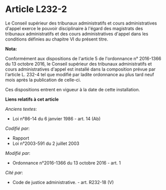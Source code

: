 # Article L232-2

Le  Conseil supérieur des tribunaux administratifs et cours administratives  d'appel exerce le pouvoir disciplinaire à
l'égard des magistrats des  tribunaux administratifs et des cours administratives d'appel dans les  conditions définies au
chapitre VI du présent titre.

**Nota:**

Conformément aux dispositions de l'article 5 de l'ordonnance n° 2016-1366 du 13 octobre 2016, le Conseil supérieur des
tribunaux administratifs et cours administratives d'appel est installé dans la composition prévue par l'article L. 232-4 tel
que modifié par ladite ordonnance au plus tard neuf mois après la publication de celle-ci. 

Ces dispositions entrent en vigueur à la date de cette installation.

**Liens relatifs à cet article**

_Anciens textes_:

  - Loi n°86-14 du 6 janvier 1986 - art. 14 (Ab)

_Codifié par_:

  - Rapport
  - Loi n°2003-591 du 2 juillet 2003

_Modifié par_:

  - Ordonnance n°2016-1366 du 13 octobre 2016 - art. 1

_Cité par_:

  - Code de justice administrative. - art. R232-18 (V)
